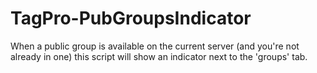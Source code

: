 # TagPro-PubGroupsIndicator
When a public group is available on the current server (and you're not already in one) this script will show an indicator next to the 'groups' tab.
